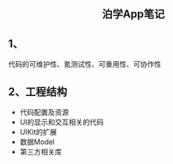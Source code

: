 <H2><center>泊学App笔记</h2>

## 1、

代码的可维护性、氪测试性、可重用性、可协作性

## 2、工程结构
* 代码配置及资源
* UI的显示和交互相关的代码
* UIKit的扩展
* 数据Model
* 第三方相关库



